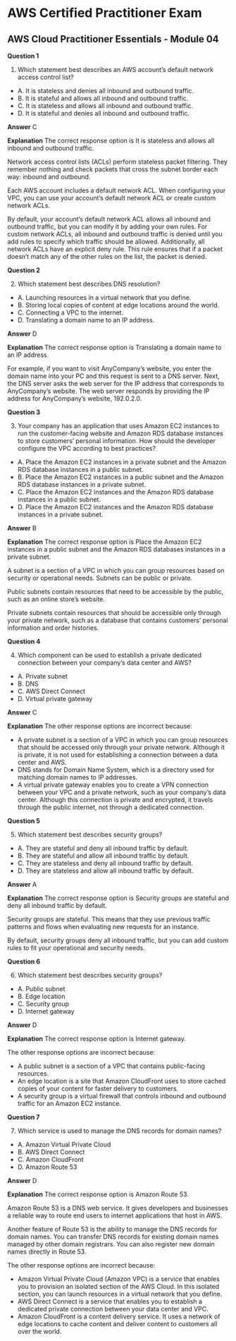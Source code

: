 # AWS Certified Practitioner Exam

## AWS Cloud Practitioner Essentials - Module 04

**Question 1**

1. Which statement best describes an AWS account’s default network access control list?
*  A. It is stateless and denies all inbound and outbound traffic.
*  B. It is stateful and allows all inbound and outbound traffic.
*  C. It is stateless and allows all inbound and outbound traffic.
*  D. It is stateful and denies all inbound and outbound traffic.


**Answer**  C

**Explanation**
The correct response option is It is stateless and allows all inbound and outbound traffic.

Network access control lists (ACLs) perform stateless packet filtering. They remember nothing and check packets that cross the subnet border each way: inbound and outbound.

Each AWS account includes a default network ACL. When configuring your VPC, you can use your account’s default network ACL or create custom network ACLs.

By default, your account’s default network ACL allows all inbound and outbound traffic, but you can modify it by adding your own rules. For custom network ACLs, all inbound and outbound traffic is denied until you add rules to specify which traffic should be allowed. Additionally, all network ACLs have an explicit deny rule. This rule ensures that if a packet doesn’t match any of the other rules on the list, the packet is denied.

**Question 2**

2. Which statement best describes DNS resolution?
*  A. Launching resources in a virtual network that you define.
*  B. Storing local copies of content at edge locations around the world.
*  C. Connecting a VPC to the internet.
*  D. Translating a domain name to an IP address.


**Answer**  D

**Explanation**
The correct response option is Translating a domain name to an IP address.

For example, if you want to visit AnyCompany’s website, you enter the domain name into your PC and this request is sent to a DNS server. Next, the DNS server asks the web server for the IP address that corresponds to AnyCompany’s website. The web server responds by providing the IP address for AnyCompany’s website, 192.0.2.0.



**Question 3**

3. Your company has an application that uses Amazon EC2 instances to run the customer-facing website and Amazon RDS database instances to store customers’ personal information. How should the developer configure the VPC according to best practices?
*  A. Place the Amazon EC2 instances in a private subnet and the Amazon RDS database instances in a public subnet.
*  B. Place the Amazon EC2 instances in a public subnet and the Amazon RDS database instances in a private subnet.
*  C. Place the Amazon EC2 instances and the Amazon RDS database instances in a public subnet.
*  D. Place the Amazon EC2 instances and the Amazon RDS database instances in a private subnet.

**Answer**  B

**Explanation**
The correct response option is Place the Amazon EC2 instances in a public subnet and the Amazon RDS databases instances in a private subnet.

A subnet is a section of a VPC in which you can group resources based on security or operational needs. Subnets can be public or private.

Public subnets contain resources that need to be accessible by the public, such as an online store’s website.

Private subnets contain resources that should be accessible only through your private network, such as a database that contains customers’ personal information and order histories.

**Question 4**

4. Which component can be used to establish a private dedicated connection between your company’s data center and AWS?
*  A. Private subnet
*  B. DNS
*  C. AWS Direct Connect
*  D. Virtual private gateway

**Answer**  C

**Explanation**
The other response options are incorrect because:

* A private subnet is a section of a VPC in which you can group resources that should be accessed only through your private network. Although it is private, it is not used for establishing a connection between a data center and AWS.
* DNS stands for Domain Name System, which is a directory used for matching domain names to IP addresses.
* A virtual private gateway enables you to create a VPN connection between your VPC and a private network, such as your company’s data center. Although this connection is private and encrypted, it travels through the public internet, not through a dedicated connection.


**Question 5**

5. Which statement best describes security groups?
*  A. They are stateful and deny all inbound traffic by default.
*  B. They are stateful and allow all inbound traffic by default.
*  C. They are stateless and deny all inbound traffic by default.
*  D. They are stateless and allow all inbound traffic by default.


**Answer**  A

**Explanation**
The correct response option is Security groups are stateful and deny all inbound traffic by default.

Security groups are stateful. This means that they use previous traffic patterns and flows when evaluating new requests for an instance.

By default, security groups deny all inbound traffic, but you can add custom rules to fit your operational and security needs.

**Question 6**

6. Which statement best describes security groups?
*  A. Public subnet
*  B. Edge location
*  C. Security group
*  D. Internet gateway


**Answer**  D

**Explanation**
The correct response option is Internet gateway.

The other response options are incorrect because:

* A public subnet is a section of a VPC that contains public-facing resources.
* An edge location is a site that Amazon CloudFront uses to store cached copies of your content for faster delivery to customers.
* A security group is a virtual firewall that controls inbound and outbound traffic for an Amazon EC2 instance.

**Question 7**

7. Which service is used to manage the DNS records for domain names?
*  A. Amazon Virtual Private Cloud
*  B. AWS Direct Connect
*  C. Amazon CloudFront
*  D. Amazon Route 53


**Answer**  D

**Explanation**
The correct response option is Amazon Route 53.

Amazon Route 53 is a DNS web service. It gives developers and businesses a reliable way to route end users to internet applications that host in AWS.

Another feature of Route 53 is the ability to manage the DNS records for domain names. You can transfer DNS records for existing domain names managed by other domain registrars. You can also register new domain names directly in Route 53.

The other response options are incorrect because:

* Amazon Virtual Private Cloud (Amazon VPC) is a service that enables you to provision an isolated section of the AWS Cloud. In this isolated section, you can launch resources in a virtual network that you define.
* AWS Direct Connect is a service that enables you to establish a dedicated private connection between your data center and VPC.  
* Amazon CloudFront is a content delivery service. It uses a network of edge locations to cache content and deliver content to customers all over the world.